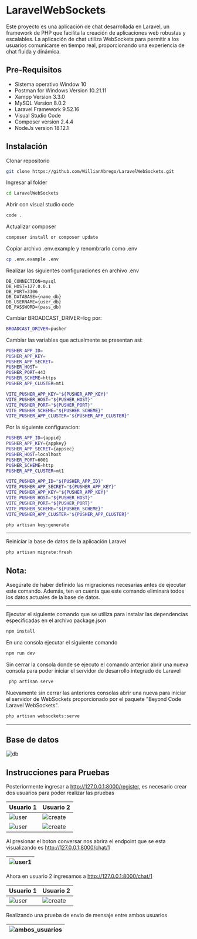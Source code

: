 # LaravelWebSockets  

Este proyecto es una aplicación de chat desarrollada en Laravel, un framework de PHP que facilita la creación de aplicaciones web robustas y escalables. La aplicación de chat utiliza WebSockets para permitir a los usuarios comunicarse en tiempo real, proporcionando una experiencia de chat fluida y dinámica.

## Pre-Requisitos

- Sistema operativo Window 10
- Postman for Windows Version 10.21.11
- Xampp Version 3.3.0
- MySQL Version 8.0.2
- Laravel Framework 9.52.16
- Visual Studio Code
- Composer version 2.4.4
- NodeJs version 18.12.1


## Instalación

Clonar repositorio 
```bash
git clone https://github.com/WillianAbrego/LaravelWebSockets.git
```
Ingresar al folder
```bash
cd LaravelWebSockets
```
Abrir con visual studio code
```bash
code .
```

Actualizar composer 
```bash
composer install or composer update
```
Copiar archivo .env.example y renombrarlo como .env
```bash
cp .env.example .env
```

Realizar las siguientes configuraciones en archivo .env
 ```
 DB_CONNECTION=mysql
DB_HOST=127.0.0.1
DB_PORT=3306
DB_DATABASE={name_db}
DB_USERNAME={user_db}
DB_PASSWORD={pass_db}
 ```
Cambiar BROADCAST_DRIVER=log por:

```bash
BROADCAST_DRIVER=pusher
```
Cambiar las variables que actualmente se presentan asi: 
```bash
PUSHER_APP_ID=
PUSHER_APP_KEY=
PUSHER_APP_SECRET=
PUSHER_HOST=
PUSHER_PORT=443
PUSHER_SCHEME=https
PUSHER_APP_CLUSTER=mt1

VITE_PUSHER_APP_KEY="${PUSHER_APP_KEY}"
VITE_PUSHER_HOST="${PUSHER_HOST}"
VITE_PUSHER_PORT="${PUSHER_PORT}"
VITE_PUSHER_SCHEME="${PUSHER_SCHEME}"
VITE_PUSHER_APP_CLUSTER="${PUSHER_APP_CLUSTER}"
```

Por la siguiente configuracion: 
```bash
PUSHER_APP_ID={appid}
PUSHER_APP_KEY={appkey}
PUSHER_APP_SECRET={appsec}
PUSHER_HOST=localhost
PUSHER_PORT=6001
PUSHER_SCHEME=http
PUSHER_APP_CLUSTER=mt1

VITE_PUSHER_APP_ID="${PUSHER_APP_ID}"
VITE_PUSHER_APP_SECRET="${PUSHER_APP_KEY}"
VITE_PUSHER_APP_KEY="${PUSHER_APP_KEY}"
VITE_PUSHER_HOST="${PUSHER_HOST}"
VITE_PUSHER_PORT="${PUSHER_PORT}"
VITE_PUSHER_SCHEME="${PUSHER_SCHEME}"
VITE_PUSHER_APP_CLUSTER="${PUSHER_APP_CLUSTER}"
```
```bash
php artisan key:generate
```
***
Reiniciar la base de datos de la aplicación Laravel
```bash
php artisan migrate:fresh
```
## Nota:
Asegúrate de haber definido las migraciones necesarias antes de ejecutar este comando. Además, ten en cuenta que este comando eliminará todos los datos actuales de la base de datos.

***

Ejecutar el siguiente comando que se utiliza para instalar las dependencias especificadas en el archivo package.json

```bash
npm install
```

En una consola ejecutar el siguiente comando
```bash
npm run dev
```

Sin cerrar la consola donde se ejecuto el comando anterior abrir una nueva consola para poder iniciar el servidor de desarrollo integrado de Laravel

```bash
 php artisan serve
```

Nuevamente sin cerrar las anteriores consolas abrir una nueva para iniciar el servidor de WebSockets proporcionado por el paquete "Beyond Code Laravel WebSockets".

```bash
php artisan websockets:serve
```
***
## Base de datos

![db](assets/db.png)


## Instrucciones para Pruebas

Posteriormente ingresar a http://127.0.0.1:8000/register, es necesario crear dos usuarios para poder realizar las pruebas 

| Usuario 1  | Usuario 2  |   
|---|---|
|  ![user](assets/registro1.png)|![create](assets/registro2.png) | 
|  ![user](assets/dashboard1.png)|![create](assets/dashboard2.png) | 


Al presionar el boton conversar nos abrira el endpoint que se esta visualizando es http://127.0.0.1:8000/chat/1 


| ![user1](assets/user1.png) |
|---|

Ahora en usuario 2 ingresamos a http://127.0.0.1:8000/chat/1 

| Usuario 1  | Usuario 2  |   
|---|---|
|  ![user](assets/user1chat.png)|![create](assets/user2chat.png) | 


Realizando una prueba de envio de mensaje entre ambos usuarios 

| ![ambos_usuarios](assets/prueba_ambos_usuarios.png) |
|---|
